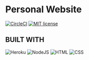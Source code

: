 # Personal Website

[![CircleCI](https://circleci.com/gh/TheLe0/Website.svg?style=svg)](https://circleci.com/gh/TheLe0/Website)
[![MIT license](http://img.shields.io/badge/license-MIT-brightgreen.svg)](http://opensource.org/licenses/MIT)

## BUILT WITH ##
![Heroku](https://img.shields.io/badge/Heroku-430098?style=for-the-badge&logo=heroku&logoColor=white)
![NodeJS](https://img.shields.io/badge/Node.js-43853D?style=for-the-badge&logo=node.js&logoColor=white)
![HTML](https://img.shields.io/badge/HTML5-E34F26?style=for-the-badge&logo=html5&logoColor=white)
![CSS](https://img.shields.io/badge/CSS3-1572B6?style=for-the-badge&logo=css3&logoColor=white)
